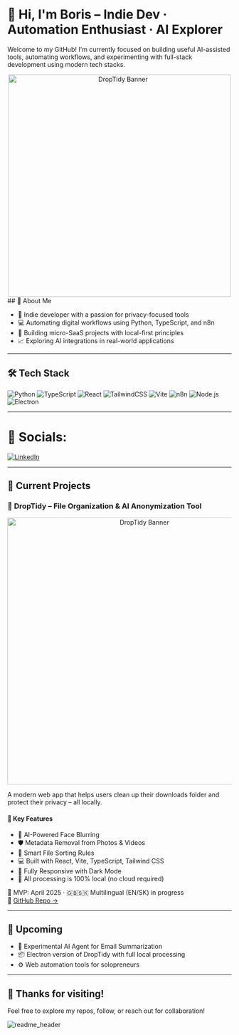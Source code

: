 # 👋 Hi, I'm Boris – Indie Dev · Automation Enthusiast · AI Explorer

Welcome to my GitHub! I'm currently focused on building useful AI-assisted tools, automating workflows, and experimenting with full-stack development using modern tech stacks.

<div align="center">
  <img src="https://github.com/user-attachments/assets/50edc5d3-2d4a-4c03-9acd-943c7035caf7" alt="DropTidy Banner" width="500"/>
</div>
## 🧠 About Me

- 🎯 Indie developer with a passion for privacy-focused tools
- 💻 Automating digital workflows using Python, TypeScript, and n8n
- 🧰 Building micro-SaaS projects with local-first principles
- 📈 Exploring AI integrations in real-world applications

---

## 🛠 Tech Stack

![Python](https://img.shields.io/badge/-Python-3776AB?style=flat&logo=python&logoColor=white)
![TypeScript](https://img.shields.io/badge/-TypeScript-3178C6?style=flat&logo=typescript&logoColor=white)
![React](https://img.shields.io/badge/-React-20232A?style=flat&logo=react&logoColor=61DAFB)
![TailwindCSS](https://img.shields.io/badge/-Tailwind-38B2AC?style=flat&logo=tailwind-css&logoColor=white)
![Vite](https://img.shields.io/badge/-Vite-646CFF?style=flat&logo=vite&logoColor=white)
![n8n](https://img.shields.io/badge/-n8n-FE5E41?style=flat&logo=n8n&logoColor=white)
![Node.js](https://img.shields.io/badge/-Node.js-339933?style=flat&logo=node.js&logoColor=white)
![Electron](https://img.shields.io/badge/-Electron-47848F?style=flat&logo=electron&logoColor=white)

---

# 📱 Socials:
[![LinkedIn](https://img.shields.io/badge/LinkedIn-%230077B5.svg?logo=linkedin&logoColor=white)](https://linkedin.com/in/www.linkedin.com/in/borisdračka) 

---

## 📂 Current Projects

### 🎯 **DropTidy – File Organization & AI Anonymization Tool**

<div align="center">
  <img src="https://github.com/user-attachments/assets/7eac23c2-e525-4924-8771-293120cd0758" alt="DropTidy Banner" width="600"/>
</div>

A modern web app that helps users clean up their downloads folder and protect their privacy – all locally.

#### 🔹 Key Features
- 🧠 AI-Powered Face Blurring
- 🛡 Metadata Removal from Photos & Videos
- 📁 Smart File Sorting Rules
- 💻 Built with React, Vite, TypeScript, Tailwind CSS
- 🌙 Fully Responsive with Dark Mode
- 🔐 All processing is 100% local (no cloud required)

📍 MVP: April 2025 · 🇬🇧🇸🇰 Multilingual (EN/SK) in progress  
🔗 [GitHub Repo →](https://github.com/LuliBobo/tidy-drop-ui)

---

## 🚧 Upcoming

- 🧠 Experimental AI Agent for Email Summarization
- 📦 Electron version of DropTidy with full local processing
- ⚙️ Web automation tools for solopreneurs

---

## 🙌 Thanks for visiting!

Feel free to explore my repos, follow, or reach out for collaboration!


![readme_header](https://github.com/LuliBobo/LuliBobo/assets/99192323/51183170-5c9a-4846-9d1f-af84f9238519)

